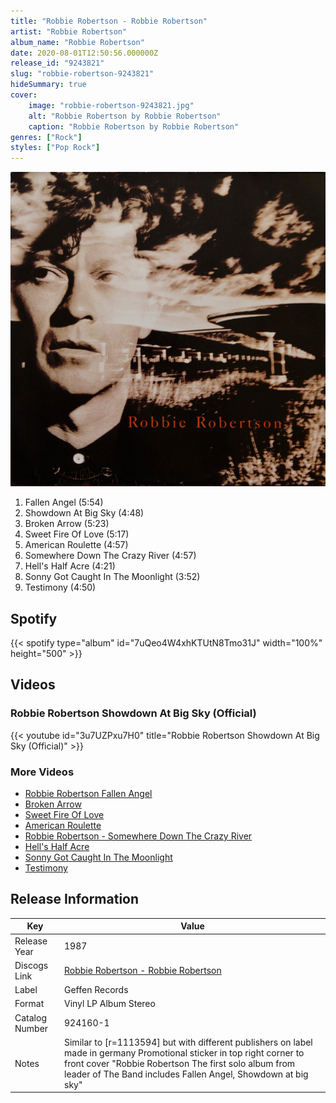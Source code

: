 ```yaml
---
title: "Robbie Robertson - Robbie Robertson"
artist: "Robbie Robertson"
album_name: "Robbie Robertson"
date: 2020-08-01T12:50:56.000000Z
release_id: "9243821"
slug: "robbie-robertson-9243821"
hideSummary: true
cover:
    image: "robbie-robertson-9243821.jpg"
    alt: "Robbie Robertson by Robbie Robertson"
    caption: "Robbie Robertson by Robbie Robertson"
genres: ["Rock"]
styles: ["Pop Rock"]
---
```


![Robbie Robertson by Robbie Robertson](robbie-robertson-9243821.jpg)

<!-- section break -->

1. Fallen Angel (5:54)
2. Showdown At Big Sky (4:48)
3. Broken Arrow (5:23)
4. Sweet Fire Of Love (5:17)
5. American Roulette (4:57)
6. Somewhere Down The Crazy River (4:57)
7. Hell's Half Acre (4:21)
8. Sonny Got Caught In The Moonlight (3:52)
9. Testimony (4:50)

<!-- section break -->


## Spotify
{{< spotify type="album" id="7uQeo4W4xhKTUtN8Tmo31J" width="100%" height="500" >}}



## Videos
### Robbie Robertson Showdown At Big Sky (Official)
{{< youtube id="3u7UZPxu7H0" title="Robbie Robertson Showdown At Big Sky (Official)" >}}<br>

### More Videos

- [Robbie Robertson   Fallen Angel](https://www.youtube.com/watch?v=HdtAfUtOEWA)
- [Broken Arrow](https://www.youtube.com/watch?v=OaXJYBHoxuo)
- [Sweet Fire Of Love](https://www.youtube.com/watch?v=hgAaf7jka84)
- [American Roulette](https://www.youtube.com/watch?v=rlxD5GGZTeA)
- [Robbie Robertson - Somewhere Down The Crazy River](https://www.youtube.com/watch?v=zdtTO_RdrLc)
- [Hell's Half Acre](https://www.youtube.com/watch?v=s5-t3e7EWK0)
- [Sonny Got Caught In The Moonlight](https://www.youtube.com/watch?v=Dk3UzUXBMdc)
- [Testimony](https://www.youtube.com/watch?v=FqUFRUQ8uZI)


## Release Information
|  Key           | Value                                                |
| ---------------| ---------------------------------------------------- |
| Release Year   | 1987                                   |
| Discogs Link   | [Robbie Robertson - Robbie Robertson](https://www.discogs.com/release/9243821-Robbie-Robertson-Robbie-Robertson) |
| Label          | Geffen Records |
| Format         | Vinyl LP Album Stereo |
| Catalog Number | 924160-1 |
| Notes | Similar to [r=1113594] but with different publishers on label  made in germany  Promotional sticker in top right corner to front cover "Robbie Robertson The first solo album from leader of The Band includes Fallen Angel, Showdown at big sky" |